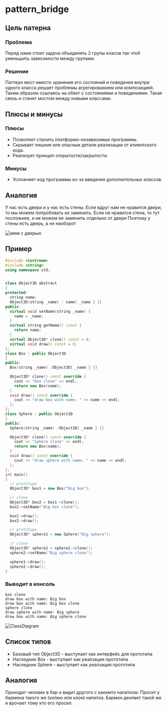 # pattern_bridge

## Цель патерна
### Проблема
Перед нами стоит задача объеденять 2 групы класов так чтоб уменьшить зависимости между групами.
### Решение
Паттерн мост иместо хранения его состояний и поведения внутри одного класса
решает проблемы агрегированием или композицией.
Таким образом ссылаясь на обект с состояниями и поведениями.
Такая связь и станет мостом между новыми классами.


## Плюсы и минусы
### Плюсы
+ Позволяет строить платформо-независимые программы.
+ Скрывает лишние или опасные детали реализации от клиентского кода.
+ Реализует принцип открытости/закрытости.
 ### Минусы
+ Усложняет код программы из-за введения дополнительных классов.

## Аналогия
У нас есть двери и у нас есть стены.
Если вдруг нам не нравится двери,
то мы можем попробовать их заменить.
Если не нравится стена,
то тут посложнее, и не можем ее заменить отдельно от двери
Поэтому у стены есть дверь, а не наоборот

![мем с дверью](https://user-images.githubusercontent.com/108687865/189526338-57af2b4f-fd64-46ba-8c7e-978c90b94e27.jpg)


## Пример
```cpp
#include <iostream>
#include <string>
using namespace std;


class Object3D abstract
{
protected:
  string name;
  Object3D(string _name) : name{ _name } {}
public:
  virtual void setName(string _name) {
    name = _name;
  }
  virtual string getName() const {
    return name;
  }
  virtual Object3D* clone() const = 0;
  virtual void draw() const = 0;
};
class Box : public Object3D
{
public:
  Box(string _name) :Object3D{ _name } {}

  Object3D* clone() const override {
    cout << "box clone" << endl;
    return new Box(name);
  }
  void draw() const override {
    cout << "draw box with name: " << name << endl;
  };
};
class Sphere : public Object3D
{
public:
  Sphere(string _name) :Object3D{ _name } {}

  Object3D* clone() const override {
    cout << "sphere clone" << endl;
    return new Box(name);
  }
  void draw() const override {
    cout << "draw sphere with name: " << name << endl;
  };
};
int main()
{
  // prototype
  Object3D* box1 = new Box("Big box");

  // clone
  Object3D* box2 = box1->clone();
  box2->setName("Big box clone");

  box1->draw();
  box2->draw();

  // prototype
  Object3D* sphere1 = new Sphere("Big sphere");

  // clone
  Object3D* sphere2 = sphere1->clone();
  sphere2->setName("Big sphere clone");

  sphere1->draw();
  sphere2->draw();
}
```
### Выводит в консоль
```
box clone
draw box with name: Big box
draw box with name: Big box clone
sphere clone
draw sphere with name: Big sphere
draw box with name: Big sphere clone
```

![ClassDiagram](https://user-images.githubusercontent.com/108687865/188584146-dd8ec2a3-d48b-4869-9e9e-e59acf1d7f31.jpg)

## Список типов
+ Базовый тип Object3D - выступает как интерфейс для прототипа
+ Наследник Box - выступает как реалзация прототипа
+ Наследник Sphere - выступает как реалзация прототипа

## Аналогия
Приходит человек в бар и видит другого с какимто напитком.
Просит у бармена такого же (копию или клон) напитка.
Бармен денлает такой же и врочает тому кто его просил.


